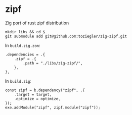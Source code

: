 # zipf
Zig port of rust zipf distribution 

```
mkdir libs && cd $_
git submodule add git@github.com:toziegler/zig-zipf.git
```

In `build.zig.zon`:

```
.dependencies = .{
    .zipf = .{
        .path = "./libs/zig-zipf/",
    },
},
```

In `build.zig`:

```
const zipf = b.dependency("zipf", .{
    .target = target,
    .optimize = optimize,
});
exe.addModule("zipf", zipf.module("zipf"));

```
